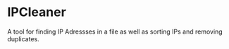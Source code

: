 # IPCleaner
A tool for finding IP Adressses in a file as well as sorting IPs and removing duplicates.
